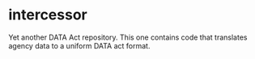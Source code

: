 # intercessor
Yet another DATA Act repository. This one contains code that translates agency data to a uniform DATA act format.
